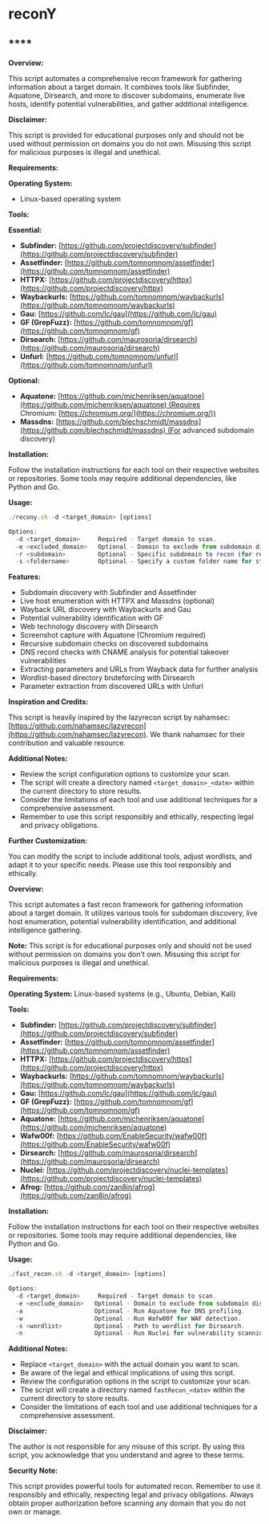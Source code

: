 # reconY

## ****

**Overview:**

This script automates a comprehensive recon framework for gathering information about a target domain. It combines tools like Subfinder, Aquatone, Dirsearch, and more to discover subdomains, enumerate live hosts, identify potential vulnerabilities, and gather additional intelligence.

**Disclaimer:**

This script is provided for educational purposes only and should not be used without permission on domains you do not own. Misusing this script for malicious purposes is illegal and unethical.

**Requirements:**

**Operating System:**

- Linux-based operating system

**Tools:**

**Essential:**

- **Subfinder:** [https://github.com/projectdiscovery/subfinder](https://github.com/projectdiscovery/subfinder)
- **Assetfinder:** [https://github.com/tomnomnom/assetfinder](https://github.com/tomnomnom/assetfinder)
- **HTTPX:** [https://github.com/projectdiscovery/httpx](https://github.com/projectdiscovery/httpx)
- **Waybackurls:** [https://github.com/tomnomnom/waybackurls](https://github.com/tomnomnom/waybackurls)
- **Gau:** [https://github.com/lc/gau](https://github.com/lc/gau)
- **GF (GrepFuzz):** [https://github.com/tomnomnom/gf](https://github.com/tomnomnom/gf)
- **Dirsearch:** [https://github.com/maurosoria/dirsearch](https://github.com/maurosoria/dirsearch)
- **Unfurl:** [https://github.com/tomnomnom/unfurl](https://github.com/tomnomnom/unfurl)

**Optional:**

- **Aquatone:** [https://github.com/michenriksen/aquatone](https://github.com/michenriksen/aquatone) (Requires Chromium: [https://chromium.org/](https://chromium.org/))
- **Massdns:** [https://github.com/blechschmidt/massdns](https://github.com/blechschmidt/massdns) (For advanced subdomain discovery)

**Installation:**

Follow the installation instructions for each tool on their respective websites or repositories. Some tools may require additional dependencies, like Python and Go.

**Usage:**

```jsx
./recony.sh -d <target_domain> [options]

Options:
  -d <target_domain>     Required - Target domain to scan.
  -e <excluded_domain>   Optional - Domain to exclude from subdomain discovery.
  -r <subdomain>         Optional - Specific subdomain to recon (for recursive checks).
  -s <foldername>        Optional - Specify a custom folder name for storing results.
```

**Features:**

- Subdomain discovery with Subfinder and Assetfinder
- Live host enumeration with HTTPX and Massdns (optional)
- Wayback URL discovery with Waybackurls and Gau
- Potential vulnerability identification with GF
- Web technology discovery with Dirsearch
- Screenshot capture with Aquatone (Chromium required)
- Recursive subdomain checks on discovered subdomains
- DNS record checks with CNAME analysis for potential takeover vulnerabilities
- Extracting parameters and URLs from Wayback data for further analysis
- Wordlist-based directory bruteforcing with Dirsearch
- Parameter extraction from discovered URLs with Unfurl

**Inspiration and Credits:**

This script is heavily inspired by the lazyrecon script by nahamsec: [https://github.com/nahamsec/lazyrecon](https://github.com/nahamsec/lazyrecon). We thank nahamsec for their contribution and valuable resource.

**Additional Notes:**

- Review the script configuration options to customize your scan.
- The script will create a directory named `<target_domain>_<date>` within the current directory to store results.
- Consider the limitations of each tool and use additional techniques for a comprehensive assessment.
- Remember to use this script responsibly and ethically, respecting legal and privacy obligations.

**Further Customization:**

You can modify the script to include additional tools, adjust wordlists, and adapt it to your specific needs. Please use this tool responsibly and ethically.

**Overview:**

This script automates a fast recon framework for gathering information about a target domain. It utilizes various tools for subdomain discovery, live host enumeration, potential vulnerability identification, and additional intelligence gathering.

**Note:** This script is for educational purposes only and should not be used without permission on domains you don't own. Misusing this script for malicious purposes is illegal and unethical.

**Requirements:**

**Operating System:** Linux-based systems (e.g., Ubuntu, Debian, Kali)

**Tools:**

- **Subfinder:** [https://github.com/projectdiscovery/subfinder](https://github.com/projectdiscovery/subfinder)
- **Assetfinder:** [https://github.com/tomnomnom/assetfinder](https://github.com/tomnomnom/assetfinder)
- **HTTPX:** [https://github.com/projectdiscovery/httpx](https://github.com/projectdiscovery/httpx)
- **Waybackurls:** [https://github.com/tomnomnom/waybackurls](https://github.com/tomnomnom/waybackurls)
- **Gau:** [https://github.com/lc/gau](https://github.com/lc/gau)
- **GF (GrepFuzz):** [https://github.com/tomnomnom/gf](https://github.com/tomnomnom/gf)
- **Aquatone:** [https://github.com/michenriksen/aquatone](https://github.com/michenriksen/aquatone)
- **Wafw00f:** [https://github.com/EnableSecurity/wafw00f](https://github.com/EnableSecurity/wafw00f)
- **Dirsearch:** [https://github.com/maurosoria/dirsearch](https://github.com/maurosoria/dirsearch)
- **Nuclei:** [https://github.com/projectdiscovery/nuclei-templates](https://github.com/projectdiscovery/nuclei-templates)
- **Afrog:** [https://github.com/zan8in/afrog](https://github.com/zan8in/afrog)

**Installation:**

Follow the installation instructions for each tool on their respective websites or repositories. Some tools may require additional dependencies, like Python and Go.

**Usage:**

```jsx
./fast_recon.sh -d <target_domain> [options]

Options:
  -d <target_domain>     Required - Target domain to scan.
  -e <exclude_domain>   Optional - Domain to exclude from subdomain discovery.
  -a                    Optional - Run Aquatone for DNS profiling.
  -w                    Optional - Run Wafw00f for WAF detection.
  -s <wordlist>         Optional - Path to wordlist for Dirsearch.
  -n                    Optional - Run Nuclei for vulnerability scanning.
```

**Additional Notes:**

- Replace `<target_domain>` with the actual domain you want to scan.
- Be aware of the legal and ethical implications of using this script.
- Review the configuration options in the script to customize your scan.
- The script will create a directory named `fastRecon_<date>` within the current directory to store results.
- Consider the limitations of each tool and use additional techniques for a comprehensive assessment.

**Disclaimer:**

The author is not responsible for any misuse of this script. By using this script, you acknowledge that you understand and agree to these terms.

**Security Note:**

This script provides powerful tools for automated recon. Remember to use it responsibly and ethically, respecting legal and privacy obligations. Always obtain proper authorization before scanning any domain that you do not own or manage.

